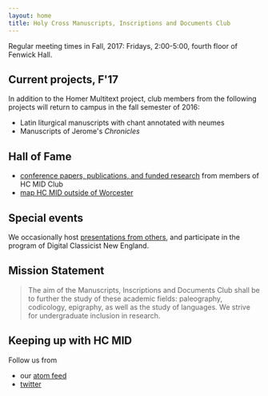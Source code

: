 ```yaml
---
layout: home
title: Holy Cross Manuscripts, Inscriptions and Documents Club
---
```



Regular meeting times in Fall, 2017:  Fridays, 2:00-5:00, fourth floor of Fenwick Hall.

## Current projects, F'17 ##


In addition to the Homer Multitext project, club members from the following projects will return to campus in the fall semester of 2016:


- Latin liturgical manuscripts with chant annotated with neumes
- Manuscripts of Jerome's *Chronicles*


## Hall of Fame ##

- [conference papers,  publications, and funded research](hof) from members of HC MID Club
- [map HC MID outside of Worcester](where)

## Special events ##


We occasionally host [presentations from others](hosted), and participate in the program of Digital Classicist New England.


## Mission Statement ##


>The aim of the Manuscripts, Inscriptions and Documents Club shall be to further the study of these academic fields: paleography, codicology, epigraphy, as well as the study of languages. We strive for undergraduate inclusion in research.


## Keeping up with HC MID ###

Follow us from

- our [atom feed](atom.xml)
- [twitter](https://twitter.com/hcmid)

